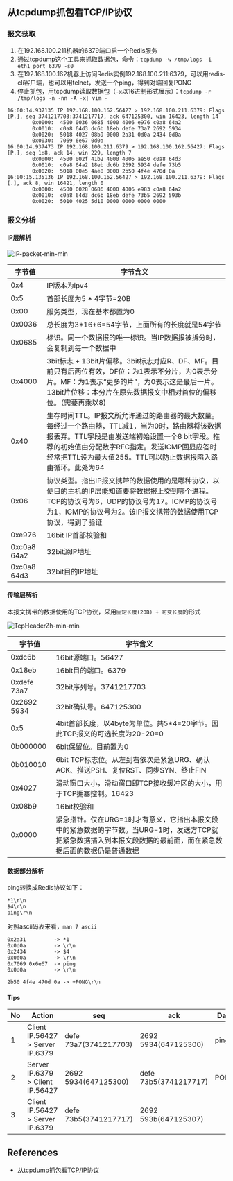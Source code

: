 ## 从tcpdump抓包看TCP/IP协议

### 报文获取
1. 在192.168.100.211机器的6379端口启一个Redis服务
1. 通过tcpdump这个工具来抓取数据包，命令：`tcpdump -w /tmp/logs -i eth1 port 6379 -s0`
1. 在192.168.100.162机器上访问Redis实例192.168.100.211:6379，可以用redis-cli客户端，也可以用telnet，发送一个ping，得到对端回复PONG
1. 停止抓包，用tcpdump读取数据包（`-x`以16进制形式展示）：`tcpdump -r /tmp/logs -n -nn -A -x| vim -`

```
16:00:14.937135 IP 192.168.100.162.56427 > 192.168.100.211.6379: Flags [P.], seq 3741217703:3741217717, ack 647125300, win 16423, length 14
        0x0000:  4500 0036 0685 4000 4006 e976 c0a8 64a2
        0x0010:  c0a8 64d3 dc6b 18eb defe 73a7 2692 5934
        0x0020:  5018 4027 08b9 0000 2a31 0d0a 2434 0d0a
        0x0030:  7069 6e67 0d0a
16:00:14.937473 IP 192.168.100.211.6379 > 192.168.100.162.56427: Flags [P.], seq 1:8, ack 14, win 229, length 7
        0x0000:  4500 002f 41b2 4000 4006 ae50 c0a8 64d3
        0x0010:  c0a8 64a2 18eb dc6b 2692 5934 defe 73b5
        0x0020:  5018 00e5 4ae8 0000 2b50 4f4e 470d 0a
16:00:15.135136 IP 192.168.100.162.56427 > 192.168.100.211.6379: Flags [.], ack 8, win 16421, length 0
        0x0000:  4500 0028 0686 4000 4006 e983 c0a8 64a2
        0x0010:  c0a8 64d3 dc6b 18eb defe 73b5 2692 593b
        0x0020:  5010 4025 5d10 0000 0000 0000 0000
```

### 报文分析

#### IP层解析
![IP-packet-min-min](https://www.wailian.work/images/2019/02/26/IP-packet-min-min.png)

字节值 | 字节含义
---|------
0x4 | IP版本为ipv4
0x5 | 首部长度为5 * 4字节=20B
0x00 | 服务类型，现在基本都置为0
0x0036 | 总长度为3*16+6=54字节，上面所有的长度就是54字节
0x0685 | 标识。同一个数据报的唯一标识。当IP数据报被拆分时，会复制到每一个数据中
0x4000 | 3bit标志 + 13bit片偏移。3bit标志对应R、DF、MF。目前只有后两位有效，DF位：为1表示不分片，为0表示分片。MF：为1表示“更多的片”，为0表示这是最后一片。13bit片位移：本分片在原先数据报文中相对首位的偏移位。（需要再乘以8)
0x40 | 生存时间TTL。IP报文所允许通过的路由器的最大数量。每经过一个路由器，TTL减1，当为0时，路由器将该数据报丢弃。TTL字段是由发送端初始设置一个8 bit字段。推荐的初始值由分配数字RFC指定。发送ICMP回显应答时经常把TTL设为最大值255。TTL可以防止数据报陷入路由循环。此处为64
0x06 | 协议类型。指出IP报文携带的数据使用的是哪种协议，以便目的主机的IP层能知道要将数据报上交到哪个进程。TCP的协议号为6，UDP的协议号为17。ICMP的协议号为1，IGMP的协议号为2。该IP报文携带的数据使用TCP协议，得到了验证
0xe976 | 16bit IP首部校验和
0xc0a8 64a2 | 32bit源IP地址
0xc0a8 64d3 | 32bit目的IP地址

#### 传输层解析
本报文携带的数据使用的TCP协议，采用`固定长度(20B) + 可变长度`的形式

![TcpHeaderZh-min-min](https://www.wailian.work/images/2019/02/26/TcpHeaderZh-min-min.jpg)

字节值 | 字节含义
---|------
0xdc6b | 16bit源端口。56427
0x18eb | 16bit目的端口。6379
0xdefe 73a7 | 32bit序列号。3741217703
0x2692 5934 | 32bit确认号。647125300
0x5 | 4bit首部长度，以4byte为单位。共5*4=20字节。因此TCP报文的可选长度为20-20=0
0b000000 | 6bit保留位。目前置为0
0b010010 | 6bit TCP标志位。从左到右依次是紧急URG、确认ACK、推送PSH、复位RST、同步SYN、终止FIN
0x4027 | 滑动窗口大小，滑动窗口即TCP接收缓冲区的大小，用于TCP拥塞控制。16423
0x08b9 | 16bit校验和
0x0000 | 紧急指针。仅在URG=1时才有意义，它指出本报文段中的紧急数据的字节数。当URG=1时，发送方TCP就把紧急数据插入到本报文段数据的最前面，而在紧急数据后面的数据仍是普通数据

#### 数据部分解析
ping转换成Redis协议如下：
```
*1\r\n
$4\r\n
ping\r\n
```
对照ascii码表来看，`man 7 ascii`
```
0x2a31         -> *1
0x0d0a         -> \r\n
0x2434         -> $4
0x0d0a         -> \r\n
0x7069 0x6e67  -> ping
0x0d0a         -> \r\n
```
```
2b50 4f4e 470d 0a -> +PONG\r\n
```

#### Tips
No | Action | seq | ack | Data
---|------|----|----|---
1 | Client IP.56427 > Server IP.6379 | defe 73a7(3741217703) | 2692 5934(647125300) | ping
2 | Server IP.6379 > Client IP.56427 | 2692 5934(647125300) | defe 73b5(3741217717) | PONG
3 | Client IP.56427 > Server IP.6379 | defe 73b5(3741217717) | 2692 593b(647125307) | 

## References
- [从tcpdump抓包看TCP/IP协议](https://segmentfault.com/a/1190000015044878)